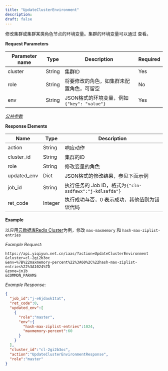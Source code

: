 ```yaml
---
title: "UpdateClusterEnvironment"
description: 
draft: false
---
```


修改集群或集群某类角色节点的环境变量。集群的环境变量可以通过 查看。

**Request Parameters**

| Parameter name | Type | Description | Required |
| --- | --- | --- | --- |
| cluster | String | 集群ID | Yes |
| role | String | 将要修改的角色，如集群未配置角色，可留空 | No |
| env | String | JSON格式的环境变量，例如 `{"key": "value"}` | Yes |

[_公共参数_](../../../../parameters/)

**Response Elements**

| Name | Type | Description |
| --- | --- | --- |
| action | String | 响应动作 |
| cluster_id | String | 集群的ID |
| role | String | 修改变量的角色 |
| updated_env | Dict | JSON格式的修改结果，参见下面示例 |
| job_id | String | 执行任务的 Job ID，格式为`{"cln-ssdfawx":"j-kdlsafda"}` |
| ret_code | Integer | 执行成功与否，0 表示成功，其他值则为错误代码 |

**Example**

以应用[云数据库Redis Cluster](http://appcenter.yiqiyun.net.cn/apps/app-y6i338bf?name=Redis%20Cluster)为例，修改 `max-maxmemory` 和 `hash-max-ziplist-entries`

_Example Request_:

```
https://api.yiqiyun.net.cn/iaas/?action=UpdateClusterEnvironment
&cluster=cl-2gi2b3oc
&env=%7B%22maxmemory-percent%22%3A60%2C%22hash-max-ziplist-entries%22%3A1024%7D
&zone=jn1b
&COMMON_PARAMS
```

_Example Response_:

```json
{
  "job_id":"j-e6jdaxk1tat",
  "ret_code":0,
  "updated_env":[
    {
      "role":"master",
      "env":{
        "hash-max-ziplist-entries":1024,
        "maxmemory-percent":60
      }
    }
  ],
  "cluster_id":"cl-2gi2b3oc",
  "action":"UpdateClusterEnvironmentResponse",
  "role":"master"
}

```


